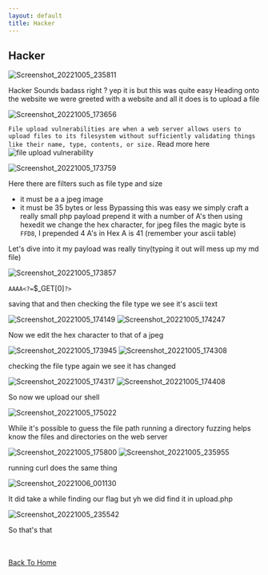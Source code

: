 ```yaml
---
layout: default
title: Hacker
---
```


## **Hacker**

![Screenshot_20221005_235811](https://user-images.githubusercontent.com/24994796/194181938-ea85d56f-61f3-47b5-ad02-179dd28550cc.png)

Hacker Sounds badass right ? yep it is but this was quite easy
Heading onto the website we were greeted with a website and all it does is to upload a file

![Screenshot_20221005_173656](https://user-images.githubusercontent.com/24994796/194182019-8060d0fd-58e3-4518-9628-b15a3137c522.png)

`File upload vulnerabilities are when a web server allows users to upload files to its filesystem without sufficiently validating things like their name, type, contents, or size.`
Read more here ![file upload vulnerability](https://portswigger.net/web-security/file-upload)

![Screenshot_20221005_173759](https://user-images.githubusercontent.com/24994796/194182074-6094c56f-3981-488f-b730-c337a5ec73a7.png)

Here there are filters such as file type and size
- it must be a a jpeg image 
- it must be 35 bytes or less
Bypassing this was easy we simply craft a really small php payload prepend it with a number of A's then using hexedit we change the hex character, for jpeg files the magic byte is `FFD8`, I prepended 4 A's in Hex A is 41 (remember your ascii table)

Let's dive into it
my payload was really tiny(typing it out will mess up my md file)

![Screenshot_20221005_173857](https://user-images.githubusercontent.com/24994796/194182147-2fa22936-001c-4c15-8218-214623855e35.png)

`AAAA<?=`$_GET[0]`?>`

saving that and then checking the file type we see it's ascii text

![Screenshot_20221005_174149](https://user-images.githubusercontent.com/24994796/194182573-e13747b6-cae5-4827-999a-6b0f26edbe3a.png)
![Screenshot_20221005_174247](https://user-images.githubusercontent.com/24994796/194182579-7ec02b0a-2069-481b-8cf7-e5aee573cc08.png)

Now we edit the hex character to that of a jpeg

![Screenshot_20221005_173945](https://user-images.githubusercontent.com/24994796/194182643-c2f3a457-685f-441a-896a-0bbe1bc800e4.png)
![Screenshot_20221005_174308](https://user-images.githubusercontent.com/24994796/194182648-a225f9c6-2f9b-4858-9234-6913bdc3fc40.png)

checking the file type again we see it has changed

![Screenshot_20221005_174317](https://user-images.githubusercontent.com/24994796/194182704-38fc5dc2-1867-4a11-8365-4dabff2ce2a6.png)
![Screenshot_20221005_174408](https://user-images.githubusercontent.com/24994796/194182708-cd4268ca-01d3-47ff-9945-9487b9823488.png)

So now we upload our shell

![Screenshot_20221005_175022](https://user-images.githubusercontent.com/24994796/194182765-b676f61a-f9a9-4b57-bf5d-d52da800ce4a.png)

While it's possible to guess the file path running a directory fuzzing helps know the files and directories on the web server

![Screenshot_20221005_175800](https://user-images.githubusercontent.com/24994796/194182822-bb4a7a3e-09ea-4354-8a4d-7890fdd31e97.png)
![Screenshot_20221005_235955](https://user-images.githubusercontent.com/24994796/194182830-16578047-8d24-4a21-8013-0dac2ddd9f2d.png)

running curl does the same thing 

![Screenshot_20221006_001130](https://user-images.githubusercontent.com/24994796/194182855-01c8345a-c3ee-4a5f-ae6e-f1e6cec51fa8.png)


It did take a while finding our flag but yh we did find it in upload.php

![Screenshot_20221005_235542](https://user-images.githubusercontent.com/24994796/194182893-954e1232-7978-4d5d-812b-70dd20aa2359.png)

So that's that

<br> <br>
[Back To Home](../../index.md)
<br>
